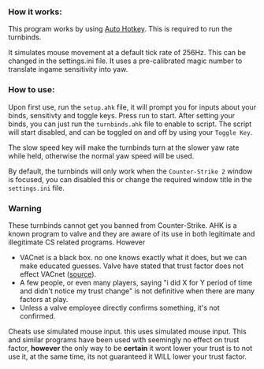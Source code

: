 ### How it works:

This program works by using [Auto Hotkey](https://www.autohotkey.com).
This is required to run the turnbinds.

It simulates mouse movement at a default tick rate of 256Hz. This can be changed in the settings.ini file.
It uses a pre-calibrated magic number to translate ingame sensitivity into yaw.

### How to use:
Upon first use, run the `setup.ahk` file, it will prompt you for inputs about your binds, sensitivty and toggle keys. Press run to start.
After setting your binds, you can just run the `turnbinds.ahk` file to enable to script. The script will start disabled, and can be toggled on and off by using your `Toggle Key`.

The slow speed key will make the turnbinds turn at the slower yaw rate while held, otherwise the normal yaw speed will be used.

By default, the turnbinds will only work when the `Counter-Strike 2` window is focused, you can disabled this or change the required window title in the `settings.ini` file.

### Warning
These turnbinds cannot get you banned from Counter-Strike. AHK is a known program to valve and they are aware of its use in both legitimate and illegitimate CS related programs.
However
- VACnet is a black box. no one knows exactly what it does, but we can make educated guesses. Valve have stated that trust factor does not effect VACnet ([source](https://www.youtube.com/watch?v=ObhK8lUfIlc&t=751s)).
- A few people, or even many players, saying "i did X for Y period of time and didn't notice my trust change" is not definitive when there are many factors at play.
- Unless a valve employee directly confirms something, it's not confirmed.

Cheats use simulated mouse input. this uses simulated mouse input. This and similar programs have been used with seemingly no effect on trust factor, **however** the only way to be **certain** it wont lower your trust is to not use it, at the same time, its not guaranteed it WILL lower your trust factor.
